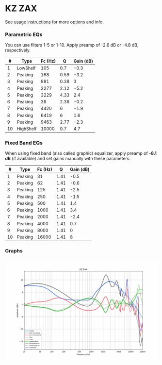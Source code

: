 # KZ ZAX
See [usage instructions](https://github.com/jaakkopasanen/AutoEq#usage) for more options and info.

### Parametric EQs
You can use filters 1-5 or 1-10. Apply preamp of -2.6 dB or -4.8 dB, respectively.

|   # | Type      |   Fc (Hz) |    Q |   Gain (dB) |
|-----|-----------|-----------|------|-------------|
|   1 | LowShelf  |       105 | 0.7  |        -0.3 |
|   2 | Peaking   |       168 | 0.59 |        -3.2 |
|   3 | Peaking   |       881 | 0.38 |         3   |
|   4 | Peaking   |      2277 | 2.12 |        -5.2 |
|   5 | Peaking   |      3229 | 4.33 |         2.4 |
|   6 | Peaking   |        39 | 2.36 |        -0.2 |
|   7 | Peaking   |      4420 | 6    |        -1.9 |
|   8 | Peaking   |      6419 | 6    |         1.6 |
|   9 | Peaking   |      9463 | 2.77 |        -2.3 |
|  10 | HighShelf |     10000 | 0.7  |         4.7 |

### Fixed Band EQs
When using fixed band (also called graphic) equalizer, apply preamp of **-8.1 dB** (if available) and set gains manually with these parameters.

|   # | Type    |   Fc (Hz) |    Q |   Gain (dB) |
|-----|---------|-----------|------|-------------|
|   1 | Peaking |        31 | 1.41 |        -0.5 |
|   2 | Peaking |        62 | 1.41 |        -0.6 |
|   3 | Peaking |       125 | 1.41 |        -2.5 |
|   4 | Peaking |       250 | 1.41 |        -1.5 |
|   5 | Peaking |       500 | 1.41 |         1.4 |
|   6 | Peaking |      1000 | 1.41 |         3.4 |
|   7 | Peaking |      2000 | 1.41 |        -2.4 |
|   8 | Peaking |      4000 | 1.41 |         0.7 |
|   9 | Peaking |      8000 | 1.41 |         0   |
|  10 | Peaking |     16000 | 1.41 |         8   |

### Graphs
![](./KZ%20ZAX.png)
